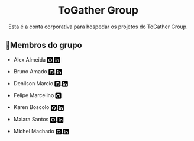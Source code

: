 <h1 align="center"> ToGather Group </h1>
<p align="center">Esta é a conta corporativa para hospedar os projetos do ToGather Group.</p>

<h2>📖Membros do grupo</h2>

- <summary>Alex Almeida
    <a href="https://github.com/AlexAlmeidaLeonardo" alt="Perfil de Alex Almeida no Github">
        <img align="center" src="./icons/github.png"/>
    </a>
    <a href="https://www.linkedin.com/in/alex-almeida-leonardo-46050344/" alt="Perfil de Alex Almeida no Linkedin">
        <img align="center" src="./icons/linkedin.png"/>
    </a>
  </summary>
    
<!-- <br> -->

- <summary>Bruno Amado
    <a href="https://github.com/bruamado" alt="Perfil de Bruno Amado no Github">
        <img align="center" src="./icons/github.png"/>
    </a>
    <a href="https://www.linkedin.com/in/bruamado/" alt="Perfil de Bruno Amado no Linkedin">
        <img align="center" src="./icons/linkedin.png"/>
    </a>
  </summary>
<!-- <br> -->

- <summary>Denilson Marcio
    <a href="https://github.com/DenilsonMarcio" alt="Perfil de Denilson Marcio no Github">
        <img align="center" src="./icons/github.png"/>
    </a>
    <a href="https://www.linkedin.com/in/denilsonmarcio/" alt="Perfil de Denilson Marcio no Linkedin">
        <img align="center" src="./icons/linkedin.png"/>
    </a>
  </summary>
<!-- <br> -->

- <summary>Felipe Marcelino
    <a href="https://github.com/felipemarcelino99" alt="Perfil de Felipe Marcelino no Github">
        <img align="center" src="./icons/github.png"/>
    </a>
</summary>
<!-- <br> -->

- <summary>Karen Boscolo
    <a href="https://github.com/KarenBoscolo" alt="Perfil de Karen Boscolo no Github">
        <img align="center" src="./icons/github.png"/>
    </a>
    <a href="https://www.linkedin.com/in/karen-boscolo-54b8b4158/" alt="Perfil de Karen Boscolo no Linkedin">
        <img align="center" src="./icons/linkedin.png"/>
    </a>
  </summary>
<!-- <br> -->

- <summary>Maiara Santos
    <a href="https://github.com/MaiaraSilva" alt="Perfil de Maiara Santos no Github">
        <img align="center" src="./icons/github.png"/>
    </a>
    <a href="https://www.linkedin.com/in/maiara-da-silva-santos/" alt="Perfil de Maiara Santos no Linkedin">
        <img align="center" src="./icons/linkedin.png"/>
    </a>
  </summary>
<!-- <br> -->

- <summary>Michel Machado
    <a href="https://github.com/Michel-Machado" alt="Perfil de Michel Machado no Github">
        <img align="center" src="./icons/github.png"/>
    </a>
    <a href="https://www.linkedin.com/in/michel-machado-29986656/" alt="Perfil de Michel Machado no Linkedin">
        <img align="center" src="./icons/linkedin.png"/>
    </a>
  </summary>
<!-- <br> -->
